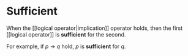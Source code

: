 # Sufficient
When the [[logical operator|implication]] operator holds, then the first [[logical operator]] is **sufficient** for the second.

For example, if *p* $\rightarrow$ *q* hold, *p* is **sufficient** for *q*.